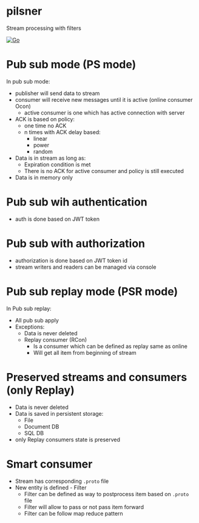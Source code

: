 # pilsner

Stream processing with filters

[![Go](https://github.com/mes1234/pilsner/actions/workflows/go.yml/badge.svg)](https://github.com/mes1234/pilsner/actions/workflows/go.yml)

# Pub sub mode (PS mode)

In pub sub mode:

* publisher will send data to stream
* consumer will receive new messages until it is active (online consumer Ocon)
    * active consumer is one which has active connection with server
* ACK is based on policy:
    * one time no ACK
    * n times with ACK delay based:
        * linear
        * power
        * random
* Data is in stream as long as:
    * Expiration condition is met
    * There is no ACK for active consumer and policy is still executed
* Data is in memory only

# Pub sub wih authentication

* auth is done based on JWT token

# Pub sub with authorization

* authorization is done based on JWT token id
* stream writers and readers can be managed via console


# Pub sub replay mode (PSR mode)

In Pub sub replay:

* All pub sub apply
* Exceptions:
    * Data is never deleted
    * Replay consumer (RCon) 
      * Is a consumer which can be defined as replay same as online
      * Will get all item from beginning of stream
      
# Preserved streams and consumers (only Replay)
  * Data is never deleted
  * Data is saved in persistent storage:
    * File
    * Document DB
    * SQL DB
  * only Replay consumers state is preserved 

# Smart consumer
  * Stream has corresponding `.proto` file 
  * New entity is defined - Filter
    * Filter can be defined as way to postprocess item based on `.proto` file 
    * Filter will allow to pass or not pass item forward 
    * Filter can be follow map reduce pattern